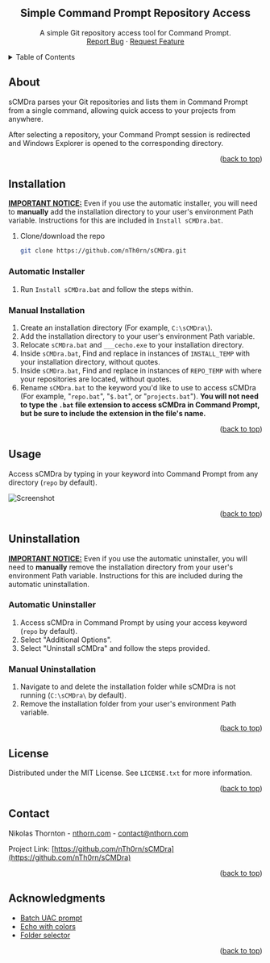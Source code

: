 
<a id="readme-top"></a>
<div align="center">
<h2 align="center">Simple Command Prompt Repository Access</h2>

  <p align="center">
    A simple Git repository access tool for Command Prompt.
    <br />
    <a href="https://github.com/nTh0rn/sCMDra/issues/new?labels=bug&template=bug-report---.md">Report Bug</a>
    ·
    <a href="https://github.com/nTh0rn/sCMDra/issues/new?labels=enhancement&template=feature-request---.md">Request Feature</a>
  </p>
</div>

<details>
  <summary>Table of Contents</summary>
  <ol>
    <li>
      <a href="#about">About</a>
    </li>
    <li>
      <a href="#installation">Installation</a>
      <ul>
        <li><a href="#automatic-installer">Automatic Installer</a></li>
      </ul>
      <ul>
        <li><a href="#manual-installation">Manual Installation</a></li>
      </ul>
    </li>
    <li><a href="#usage">Usage</a></li>
    <li>
      <a href="#uninstallation">Installation</a>
      <ul>
        <li><a href="#automatic-uninstaller">Automatic Unnstaller</a></li>
      </ul>
      <ul>
        <li><a href="#manual-uninstallation">Manual Unnstallation</a></li>
      </ul>
    </li>
    <li><a href="#license">License</a></li>
    <li><a href="#contact">Contact</a></li>
    <li><a href="#acknowledgments">Acknowledgments</a></li>
  </ol>
</details>



<!-- ABOUT -->
## About
sCMDra parses your Git repositories and lists them in Command Prompt from a single command, allowing quick access to your projects from anywhere.

After selecting a repository, your Command Prompt session is redirected and Windows Explorer is opened to the corresponding directory.

<p align="right">(<a href="#readme-top">back to top</a>)</p>



<!-- INSTALLATION -->
## Installation

**<ins>IMPORTANT NOTICE:</ins>**
Even if you use the automatic installer, you will need to **manually** add the installation directory to your user's environment Path variable. Instructions for this are included in `Install sCMDra.bat`.

1. Clone/download the repo
   ```sh
   git clone https://github.com/nTh0rn/sCMDra.git
   ```

### Automatic Installer
1. Run `Install sCMDra.bat` and follow the steps within.

### Manual Installation
1. Create an installation directory (For example, `C:\sCMDra\`).
2. Add the installation directory to your user's environment Path variable.
3. Relocate `sCMDra.bat` and `___cecho.exe` to your installation directory.
4. Inside `sCMDra.bat`, Find and replace in instances of `INSTALL_TEMP` with your installation directory, without quotes.
5. Inside `sCMDra.bat`, Find and replace in instances of `REPO_TEMP` with where your repositories are located, without quotes.
6. Rename `sCMDra.bat` to the keyword you'd like to use to access sCMDra (For example, "`repo.bat`", "`$.bat`", or "`projects.bat`").
   **You will not need to type the `.bat` file extension to access sCMDra in Command Prompt, but be sure to include the extension in the file's name.**

<p align="right">(<a href="#readme-top">back to top</a>)</p>



<!-- USAGE -->
## Usage

Access sCMDra by typing in your keyword into Command Prompt from any directory (`repo` by default).

![Screenshot](https://nthorn.com/images/sCMDra/sCMDra.png)

<p align="right">(<a href="#readme-top">back to top</a>)</p>



<!-- UNINSTALLATION -->
## Uninstallation

**<ins>IMPORTANT NOTICE:</ins>**
Even if you use the automatic uninstaller, you will need to **manually** remove the installation directory from your user's environment Path variable. Instructions for this are included during the automatic uninstallation.

### Automatic Uninstaller
1. Access sCMDra in Command Prompt by using your access keyword (`repo` by default).
2. Select "Additional Options".
3. Select "Uninstall sCMDra" and follow the steps provided.

### Manual Uninstallation
1. Navigate to and delete the installation folder while sCMDra is not running (`C:\sCMDra\` by default).
2. Remove the installation folder from your user's environment Path variable.

<p align="right">(<a href="#readme-top">back to top</a>)</p>



<!-- LICENSE -->
## License

Distributed under the MIT License. See `LICENSE.txt` for more information.

<p align="right">(<a href="#readme-top">back to top</a>)</p>



<!-- CONTACT -->
## Contact

Nikolas Thornton - [nthorn.com](https://nthorn.com) - contact@nthorn.com

Project Link: [https://github.com/nTh0rn/sCMDra](https://github.com/nTh0rn/sCMDra)

<p align="right">(<a href="#readme-top">back to top</a>)</p>



<!-- ACKNOWLEDGMENTS -->
## Acknowledgments

* [Batch UAC prompt](https://stackoverflow.com/a/10052222/4689611)
* [Echo with colors](https://www.codeproject.com/Articles/17033/Add-Colors-to-Batch-Files)
* [Folder selector](https://stackoverflow.com/a/15885133/4689611)

<p align="right">(<a href="#readme-top">back to top</a>)</p>